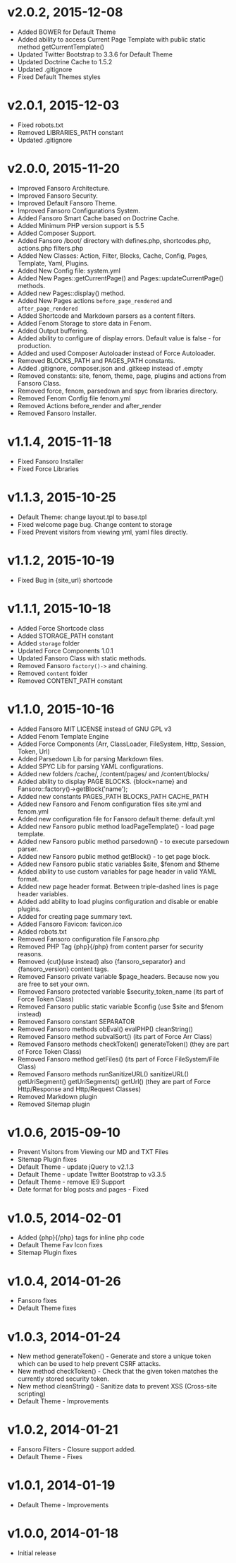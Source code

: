 # v2.0.2, 2015-12-08
* Added BOWER for Default Theme
* Added ability to access Current Page Template with public static method getCurrentTemplate()
* Updated Twitter Bootstrap to 3.3.6 for Default Theme
* Updated Doctrine Cache to 1.5.2
* Updated .gitignore
* Fixed Default Themes styles

# v2.0.1, 2015-12-03
* Fixed robots.txt
* Removed LIBRARIES_PATH constant
* Updated .gitignore

# v2.0.0, 2015-11-20
* Improved Fansoro Architecture.
* Improved Fansoro Security.
* Improved Default Fansoro Theme.
* Improved Fansoro Configurations System.
* Added Fansoro Smart Cache based on Doctrine Cache.
* Added Minimum PHP version support is 5.5
* Added Composer Support.
* Added Fansoro /boot/ directory with defines.php, shortcodes.php, actions.php filters.php
* Added New Classes: Action, Filter, Blocks, Cache, Config, Pages, Template, Yaml, Plugins.
* Added New Config file: system.yml
* Added New Pages::getCurrentPage() and Pages::updateCurrentPage() methods.
* Added new Pages::display() method.
* Added New Pages actions `before_page_rendered` and `after_page_rendered`
* Added Shortcode and Markdown parsers as a content filters.
* Added Fenom Storage to store data in Fenom.
* Added Output buffering.
* Added ability to configure of display errors. Default value is false - for production.
* Added and used Composer Autoloader instead of Force Autoloader.
* Removed BLOCKS_PATH and PAGES_PATH constants.
* Added .gitignore, composer.json and .gitkeep instead of .empty
* Removed constants: site, fenom, theme, page, plugins and actions from Fansoro Class.
* Removed force, fenom, parsedown and spyc from libraries directory.
* Removed Fenom Config file fenom.yml
* Removed Actions before_render and after_render
* Removed Fansoro Installer.

# v1.1.4, 2015-11-18
* Fixed Fansoro Installer
* Fixed Force Libraries

# v1.1.3, 2015-10-25
* Default Theme: change layout.tpl to base.tpl
* Fixed welcome page bug. Change content to storage
* Fixed Prevent visitors from viewing yml, yaml files directly.

# v1.1.2, 2015-10-19
* Fixed Bug in {site_url} shortcode

# v1.1.1, 2015-10-18
* Added Force Shortcode class
* Added STORAGE_PATH constant
* Added `storage` folder
* Updated Force Components 1.0.1
* Updated Fansoro Class with static methods.
* Removed Fansoro `factory()->` and chaining.
* Removed `content` folder
* Removed CONTENT_PATH constant

# v1.1.0, 2015-10-16
* Added Fansoro MIT LICENSE instead of GNU GPL v3
* Added Fenom Template Engine
* Added Force Components (Arr, ClassLoader, FileSystem, Http, Session, Token, Url)
* Added Parsedown Lib for parsing Markdown files.
* Added SPYC Lib for parsing YAML configurations.
* Added new folders /cache/, /content/pages/ and /content/blocks/
* Added ability to display PAGE BLOCKS. {block=name} and Fansoro::factory()->getBlock('name');
* Added new constants PAGES_PATH BLOCKS_PATH CACHE_PATH
* Added new Fansoro and Fenom configuration files site.yml and fenom.yml
* Added new configuration file for Fansoro default theme: default.yml
* Added new Fansoro public method loadPageTemplate() - load page template.
* Added new Fansoro public method parsedown() - to execute parsedown parser.
* Added new Fansoro public method getBlock() - to get page block.
* Added new Fansoro public static variables $site, $fenom and $theme
* Added ability to use custom variables for page header in valid YAML format.
* Added new page header format. Between triple-dashed lines is page header variables.
* Added add ability to load plugins configuration and disable or enable plugins.
* Added <!--more--> for creating page summary text.
* Added Fansoro Favicon: favicon.ico
* Added robots.txt
* Removed Fansoro configuration file Fansoro.php
* Removed PHP Tag {php}{/php} from content parser for security reasons.
* Removed {cut}(use <!--more--> instead) also {fansoro_separator} and {fansoro_version} content tags.
* Removed Fansoro private variable $page_headers. Because now you are free to set your own.
* Removed Fansoro protected variable $security_token_name (its part of Force Token Class)
* Removed Fansoro public static variable $config (use $site and $fenom instead)
* Removed Fansoro constant SEPARATOR
* Removed Fansoro methods obEval() evalPHP() cleanString()
* Removed Fansoro method subvalSort() (its part of Force Arr Class)
* Removed Fansoro methods checkToken() generateToken() (they are part of Force Token Class)
* Removed Fansoro method getFiles() (its part of Force FileSystem/File Class)
* Removed Fansoro methods runSanitizeURL() sanitizeURL() getUriSegment() getUriSegments() getUrl() (they are part of Force Http/Response and Http/Request Classes)
* Removed Markdown plugin
* Removed Sitemap plugin

# v1.0.6, 2015-09-10
* Prevent Visitors from Viewing our MD and TXT Files
* Sitemap Plugin fixes
* Default Theme - update jQuery to v2.1.3
* Default Theme - update Twitter Bootstrap to v3.3.5
* Default Theme - remove IE9 Support
* Date format for blog posts and pages - Fixed

# v1.0.5, 2014-02-01
* Added {php}{/php} tags for inline php code
* Default Theme Fav Icon fixes
* Sitemap Plugin fixes

# v1.0.4, 2014-01-26
* Fansoro fixes
* Default Theme fixes

# v1.0.3, 2014-01-24
* New method generateToken() - Generate and store a unique token which can be used to help prevent CSRF attacks.
* New method checkToken() - Check that the given token matches the currently stored security token.
* New method cleanString() - Sanitize data to prevent XSS (Cross-site scripting)
* Default Theme - Improvements

# v1.0.2, 2014-01-21
* Fansoro Filters - Closure support added.
* Default Theme - Fixes

# v1.0.1, 2014-01-19
* Default Theme - Improvements

# v1.0.0, 2014-01-18
* Initial release
